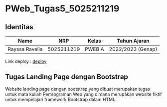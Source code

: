 # PWeb_Tugas5_5025211219

## Identitas
| Name           | NRP        | Kelas     | Tahun Ajaran      |
| ---            | ---        | ----------|---                |
| Rayssa Ravelia | 5025211219 |PWEB A     | 2022/2023 (Genap) |

Link deploy : [deploy](https://bootstrap-rayrednet.vercel.app/)

## Tugas Landing Page dengan Bootstrap
Website landing page dengan bootstrap yang dibuat merupakan tugas untuk mata kuliah Pemrograman Web yang dimana merupakan website fiktif untuk mempelajari framework Bootstrap dalam HTML.
